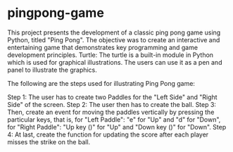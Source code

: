 # pingpong-game
This project presents the development of a classic ping pong game using Python, titled "Ping Pong".
The objective was to create an interactive and entertaining game that demonstrates key programming 
and game development principles.
Turtle: The turtle is a built-in module in Python which is used for graphical illustrations. 
The users can use it as a pen and panel to illustrate the graphics.

The following are the steps used for illustrating Ping Pong game:

Step 1: The user has to create two Paddles for the "Left Side" and "Right Side" of the screen.
Step 2: The user then has to create the ball.
Step 3: Then, create an event for moving the paddles vertically by pressing the particular keys, that is, 
for "Left Paddle": "e" for "Up" and "d" for "Down", for "Right Paddle": "Up key ()" for "Up" and "Down key ()" for "Down".
Step 4: At last, create the function for updating the score after each player misses the strike on the ball.
